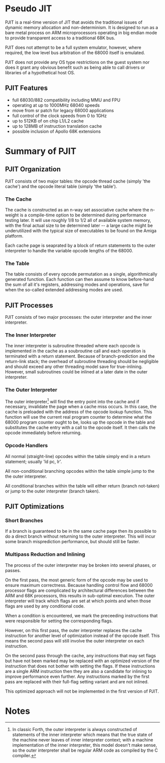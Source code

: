 # Pseudo JIT

PJIT is a real-time version of JIT that avoids the traditional issues of dynamic memory allocation and non-determinism. It is designed to run as a bare metal process on ARM microprocessors operating in big endian mode to provide transparent access to a traditional 68K bus.

PJIT does not attempt to be a full system emulator, however, where required, the low level bus arbitration of the 68000 itself is emulated.

PJIT does not provide any OS type restrictions on the guest system nor does it grant any obvious benefit such as being able to call drivers or libraries of a hypothetical host OS.

## PJIT Features
- full 68030/882 compatibility including MMU and FPU
- operating at up to 1000MHz 68040 speeds
- move from sr patch for legacy 68000 applications
- full control of the clock speeds from 0 to 1GHz
- up to 512KB of on chip L1/L2 cache
- up to 128MB of instruction translation cache
- possible inclusion of Apollo 68K extensions

# Summary of PJIT

## PJIT Organization

PJIT consists of two major tables: the opcode thread cache (simply 'the cache') and the opcode literal table (simply 'the table').

### The Cache

The cache is constructed as an n-way set associative cache where the n-weight is a compile-time option to be determined during performance testing later. It will use roughly 1/8 to 1/2 all of available system memory, with the final actual size to be determined later -- a large cache might be underutilized with the typical size of executables to be found on the Amiga platform.

Each cache page is seaprated by a block of return statements to the outer interpreter to handle the variable opcode lengths of the 68000.

### The Table

The table consists of every opcode permutation as a single, algorithmically generated function. Each function can then assume to know before-hand the sum of all it's registers, addressing modes and operations, save for when the so-called extended addressing modes are used.

## PJIT Processes

PJIT consists of two major processes: the outer interpreter and the inner interpreter.

### The Inner Interpreter

The inner interpreter is subroutine threaded where each opcode is implemented in the cache as a soubroutine call and each operation is terminated with a return statement. Because of branch-prediction and the return-link stack; the overhead of subroutine threading should be negligible and should exceed any other threading model save for true-inlining. However, small subroutines could be inlined at a later date in the outer interpreter. 

### The Outer Interpreter

The outer interpreter[^1] will find the entry point into the cache and if necessary, invalidate the page when a cache miss occurs. In this case, the cache is preloaded with the address of the opcode lookup function. This function will use the current real program counter to determine what the 68000 program counter ought to be, looks up the opcode in the table and substitutes the cache entry with a call to the opcode itself. It then calls the opcode immediately before returning.

### Opcode Handlers

All normal (straight-line) opcodes within the table simply end in a return statement; usually 'ld pc, lr'. 

All non-conditional branching opcodes within the table simple jump to the the outer interpreter.

All conditional branches within the table will either return (branch not-taken) or jump to the outer interpreter (branch taken).

## PJIT Optimizations

### Short Branches

If a branch is guaranteed to be in the same cache page then its possible to do a direct branch without returning to the outer interpreter. This will incur some branch misprediction performance, but should still be faster.

### Multipass Reduction and Inlining

The process of the outer interpreter may be broken into several phases, or passes.

On the first pass, the most generic form of the opcode may be used to ensure maximum correctness. Because handling control flow and 68000 processor flags are complicated by architectural differences between the ARM and 68K processors, this results in sub-optimal execution. The outer interpreter will track which flags are set at which points and when those flags are used by any conditional code.

When a condition is encountered, we mark the preceeding instructions that were responsible for setting the corresponding flags.

However, on this first pass, the outer interpreter replaces the cache instruction for another level of optimization instead of the opcode itself. This means the second pass will still involve the outer interpreter on each instruction.

On the second pass through the cache, any instructions that may set flags but have not been marked may be replaced with an optimized version of the instruction that does not bother with setting the flags. If these instructions are a single ARM instruction then they are also a candidate for inlining to improve performance even further. Any instructions marked by the first pass are replaced with their full-flag setting variant and are not inlined.

This optimized approach will not be implemented in the first version of PJIT.

# Notes

[^1]: In classic Forth, the outer interpreter is always constructed of statements of the inner interpreter which means that the true state of the machine never leaves of inner interpreter context; with a machine implementation of the inner interpreter, this model doesn't make sense, so the outer interpreter shall be regular ARM code as compiled by the C compiler.
